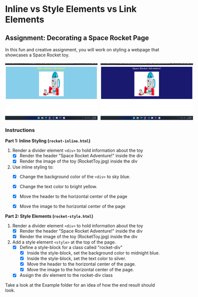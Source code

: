 # Inline vs Style Elements vs Link Elements

## Assignment: Decorating a Space Rocket Page

In this fun and creative assignment, you will work on styling a webpage that showcases a Space Rocket toy.

<div style="display: flex; flex-direction: column; justify-content: center;  align-items: center;
">
  <div style="display: flex; ">
    <img src="./Example/rocket-inline.png" width="300" style="margin-right: 1%; margin-top: 1%"/> 
    <img src="./Example/rocket-style.png" width="300" style="margin-left: 1%; margin-top: 1%" />
  </div>
</div>

### Instructions

**Part 1: Inline Styling (`rocket-inline.html`)**

1. Render a divider element `<div>` to hold information about the toy
   - [x] Render the header "Space Rocket Adventure!" inside the div
   - [x] Render the image of the toy (RocketToy.jpg) inside the div
  
2. Use inline styling to:
   - [x] Change the background color of the `<div>` to sky blue.
   - [x] Change the text color to bright yellow.
   - [x] Move the header to the horizontal center of the page
   - [x] Move the image to the horizontal center of the page 


**Part 2: Style Elements (`rocket-style.html`)**

1. Render a divider element `<div>` to hold information about the toy
   - [x] Render the header "Space Rocket Adventure!" inside the div
   - [x] Render the image of the toy (RocketToy.jpg) inside the div
  
2. Add a style element `<style>` at the top of the page.
    - [x] Define a style-block for a class called "rocket-div"
        - [x] Inside the style-block, set the background color to midnight blue.
        - [x] Inside the style-block, set the text color to silver.
        - [x] Move the header to the horizontal center of the page.
        - [x] Move the image to the horizontal center of the page.
    - [x] Assign the div element to the rocket-div class

Take a look at the Example folder for an idea of how the end result should look.